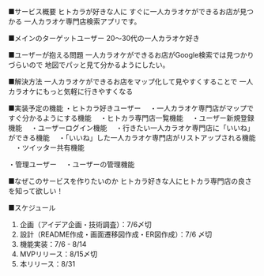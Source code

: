 ■サービス概要
ヒトカラが好きな人に
すぐに一人カラオケができるお店が見つかる
一人カラオケ専門店検索アプリです。

■メインのターゲットユーザー
20〜30代の一人カラオケ好き

■ユーザーが抱える問題
一人カラオケができるお店がGoogle検索では見つかりづらいので
地図でパッと見て分かるようにしたい。

■解決方法
一人カラオケができるお店をマップ化して見やすくすることで
一人カラオケにもっと気軽に行きやすくなる

■実装予定の機能
・ヒトカラ好きユーザー
　・一人カラオケ専門店がマップですぐ分かるようにする機能
　・ヒトカラ専門店一覧機能
　・ユーザー新規登録機能
　・ユーザーログイン機能
　・行きたい一人カラオケ専門店に「いいね」ができる機能
　・「いいね」した一人カラオケ専門店がリストアップされる機能
　・ツイッター共有機能

・管理ユーザー
　・ユーザーの管理機能

■なぜこのサービスを作りたいのか
ヒトカラ好きな人にヒトカラ専門店の良さを知って欲しい！

■スケジュール
1. 企画（アイデア企画・技術調査）：7/6〆切
2. 設計（README作成・画面遷移図作成・ER図作成）：7/6 〆切
3. 機能実装：7/6 - 8/14
4. MVPリリース：8/15〆切
5. 本リリース：8/31

